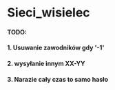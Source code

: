 # Sieci_wisielec

#### TODO:
#### 1. Usuwanie zawodników gdy '-1'
#### 2. wysyłanie innym XX-YY
#### 3. Narazie cały czas to samo hasło
